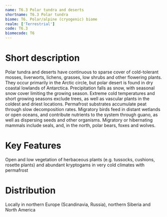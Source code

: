 ```yaml
---
name: T6.3 Polar tundra and deserts
shortname: T6.3 Polar tundra
biome: T6. Polar/alpine (cryogenic) biome
realm: ['Terrestrial']
code: T6.3
biomecode: T6
---
```

# Short description

Polar tundra and deserts have continuous to sparse cover of cold-tolerant mosses, liverworts, lichens, grasses, low shrubs and other flowering plants. They occur primarily in the Arctic circle, but polar desert is found in dry coastal lowlands of Antarctica. Precipitation falls as snow, with seasonal snow cover limiting the growing season. Extreme cold temperatures and short growing seasons exclude trees, as well as vascular plants in the coldest and driest locations. Permafrost substrates accumulate peat through slow decomposition rates. Migratory birds feed in distant wetlands or open oceans, and contribute nutrients to the system through guano, as well as dispersing seeds and other organisms. Migratory or hibernating mammals include seals, and, in the north, polar bears, foxes and wolves.

# Key Features

Open and low vegetation of herbaceous plants (e.g. tussocks, cushions,  rosette plants) and abundant kryptogams in very cold climates with permafrost

# Distribution

Locally in northern Europe (Scandinavia, Russia), northern Siberia and North America
